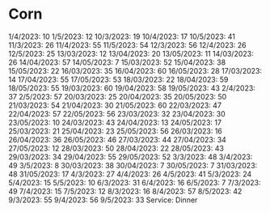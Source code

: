 # Corn

1/4/2023: 10
1/5/2023: 12
10/3/2023: 19
10/4/2023: 17
10/5/2023: 41
11/3/2023: 26
11/4/2023: 55
11/5/2023: 54
12/3/2023: 56
12/4/2023: 26
12/5/2023: 25
13/03/2023: 12
13/04/2023: 20
13/05/2023: 11
14/03/2023: 26
14/04/2023: 57
14/05/2023: 7
15/03/2023: 52
15/04/2023: 38
15/05/2023: 22
16/03/2023: 35
16/04/2023: 60
16/05/2023: 28
17/03/2023: 14
17/04/2023: 55
17/05/2023: 53
18/03/2023: 22
18/04/2023: 59
18/05/2023: 55
19/03/2023: 60
19/04/2023: 58
19/05/2023: 43
2/4/2023: 37
2/5/2023: 57
20/03/2023: 25
20/04/2023: 35
20/05/2023: 50
21/03/2023: 54
21/04/2023: 30
21/05/2023: 60
22/03/2023: 47
22/04/2023: 57
22/05/2023: 56
23/03/2023: 32
23/04/2023: 30
23/05/2023: 10
24/03/2023: 43
24/04/2023: 13
24/05/2023: 17
25/03/2023: 21
25/04/2023: 23
25/05/2023: 56
26/03/2023: 16
26/04/2023: 36
26/05/2023: 46
27/03/2023: 44
27/04/2023: 34
27/05/2023: 12
28/03/2023: 50
28/04/2023: 22
28/05/2023: 43
29/03/2023: 34
29/04/2023: 55
29/05/2023: 52
3/3/2023: 48
3/4/2023: 49
3/5/2023: 8
30/03/2023: 38
30/04/2023: 7
30/05/2023: 7
31/03/2023: 48
31/05/2023: 17
4/3/2023: 27
4/4/2023: 26
4/5/2023: 41
5/3/2023: 24
5/4/2023: 15
5/5/2023: 10
6/3/2023: 31
6/4/2023: 16
6/5/2023: 7
7/3/2023: 49
7/4/2023: 15
7/5/2023: 12
8/3/2023: 16
8/4/2023: 57
8/5/2023: 42
9/3/2023: 55
9/4/2023: 56
9/5/2023: 33
Service: Dinner